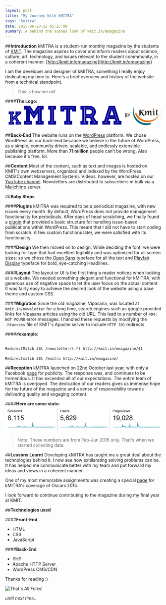 ```yaml
---
layout: post
title: "My Journey With kMITRA"
tags: "kmitra"
date: 2015-06-23-12 05:25:00
summary: A behind the scenes look of kmit.in/emagazine
---
```

##**Introduction**
kMITRA is a student-run monthly magazine by the students of [KMIT](http://kmit.in/). The magazine aspires to cover and inform readers about science, culture, art, technology, and issues relevant to the student commmunity, in a coherent manner. [http://kmit.in/emagazine](http://kmit.in/emagazine)

I am the developer and designer of kMITRA, something I really enjoy dedicating my time to. Here's a brief overview and history of the website from a technical standpoint.

>This is how we *roll*

####**The Logo:**
![kmitra logo](../images/kmitra-logo.png)

##**Back-End**
The website runs on the [WordPress](https://wordpress.org) platform.
We chose WordPress as our back-end because we believe in the future of WordPress, as a simple, community driven, scalable, and endlessly extensible publishing platform.
More than **71 million** people can’t be wrong. Also because it's free, lol.

##**Content**
Most of the content, such as text and images is hosted on KMIT's own webservers, organized and indexed by the WordPress CMS(Content Management System).
Videos, however, are hosted on our [YouTube channel](https://www.youtube.com/channel/UCVy33lRaRxA8ACd-QU2Gumw).
Newsletters are distributed to subscribers in bulk via a [Mailchimp](https://mailchimp.com/) server.

##**Baby Steps**

####**Plugins**
kMITRA was required to be a periodical magazine, with new issues every month.
By default, WordPress does not provide management functionality for periodicals.
After days of head scratching, we finally found a [plugin](https://wordpress.org/plugins/issuem/) that provided a basic structure for handling issue-based publications within WordPress.
This meant that I did not have to start coding from scratch. A few custom functions later, we were satisfied with its functionality.

####**Design**
We then moved on to design. While deciding the font, we were looking for type that had excellent legibility and was optimized for all screen sizes;
so we chose the [Open Sans](https://www.google.com/fonts/specimen/Open+Sans) typeface for all the text and [Playfair Display](https://www.google.com/fonts/specimen/Playfair+Display) typeface for bold, eye-catching Headlines.

####**Layout**
The layout or UI is the first thing a reader notices when looking at a website. We needed something elegant and functional for kMITRA, with generous use of negative space to let the user focus on the actual content. It was fairly easy to achieve the desired look of the website using a base theme and custom CSS.

####**Migration**
Since the old magazine, Vipasana, was located at `kmit.in/newsletter` for a long time, search engines such as google provided links for Vipasana articles using the old URL. This lead to a number of `404: NOT FOUND` error messages.
I handled these requests by modifying the `.htaccess` file of KMIT's Apache server to include `HTTP 301` redirects.

#####**example:**
<!--{% gist arjunnn/92066a21c024eef4c480 %}-->

~~~~

RedirectMatch 301 /newsletter/(.*) http://kmit.in/emagazine/$1

Redirectmatch 301 /kmitra http://kmit.in/emagazine/

~~~~

##**Reception**
kMITRA launched on 22nd October last year, with only a Facebook [page](https://facebook.com/kmitrakmit) for publicity. The response was, and continues to be tremendous. It has exceeded all of our expectations. The entire team of kMITRA is overjoyed. The dedication of our readers gives us immense hope for the future of the magazine and a sense of responsibility towards delivering quality and engaging content.

####**Here are some stats:**
![kMITRA Stats](../images/kmitra-stats.jpg)

>Note: These numbers are from Feb-Jun 2015 only. That's when we started collecting data.

##**Lessons Learnt**
Developing kMITRA has taught me a great deal about the technologies behind it. I now see how exhilarating solving problems can be. It has helped me communicate better with my team and put forward my ideas and views in a coherent manner.

One of my most memorable assignments was creating a special [page](http://kmit.in/emagazine/oscars/) for kMITRA's coverage of Oscars 2015.

 I look forward to continue contributing to the magazine during my final year at KMIT.

##**Technologies used**

####**Front-End**
* HTML
* CSS
* JavaScript

####**Back-End**
* PHP
* Apache HTTP Server
* WordPress CMS/CDN


Thanks for reading :)

![That's All Folks!](http://s3-ec.buzzfed.com/static/enhanced/webdr06/2013/9/13/11/anigif_enhanced-buzz-18263-1379085559-41.gif)

*until next time..*

